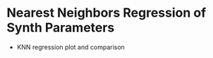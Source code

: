 Nearest Neighbors Regression of Synth Parameters
================================================

- KNN regression plot and comparison